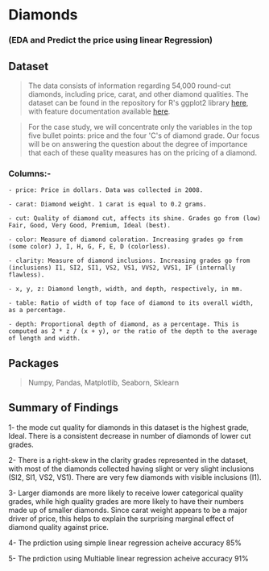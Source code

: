 # Diamonds
### (EDA and Predict the price using linear Regression)

## Dataset

> The data consists of information regarding 54,000 round-cut diamonds, including
price, carat, and other diamond qualities. The dataset can be found in the
repository for R's ggplot2 library [here](https://github.com/tidyverse/ggplot2/blob/master/data-raw/diamonds.csv),
with feature documentation available [here](http://ggplot2.tidyverse.org/reference/diamonds.html).

> For the case study, we will concentrate only the variables in the top five bullet points: price and the four 'C's of diamond grade. Our focus will be on answering the question about the degree of importance that each of these quality measures has on the pricing of a diamond.

### Columns:-

	- price: Price in dollars. Data was collected in 2008.

	- carat: Diamond weight. 1 carat is equal to 0.2 grams.

	- cut: Quality of diamond cut, affects its shine. Grades go from (low) Fair, Good, Very Good, Premium, Ideal (best).

	- color: Measure of diamond coloration. Increasing grades go from (some color) J, I, H, G, F, E, D (colorless).

	- clarity: Measure of diamond inclusions. Increasing grades go from (inclusions) I1, SI2, SI1, VS2, VS1, VVS2, VVS1, IF (internally flawless).

	- x, y, z: Diamond length, width, and depth, respectively, in mm.

	- table: Ratio of width of top face of diamond to its overall width, as a percentage.

	- depth: Proportional depth of diamond, as a percentage. This is computed as 2 * z / (x + y), or the ratio of the depth to the average of length and width.

## Packages

> Numpy, Pandas, Matplotlib, Seaborn, Sklearn

## Summary of Findings

1- the mode cut quality for diamonds in this dataset is the highest grade, Ideal. There is a consistent decrease in number of diamonds of lower cut grades.

2- There is a right-skew in the clarity grades represented in the dataset, with most of the diamonds collected having slight or very slight inclusions (SI2, SI1, VS2, VS1). There are very few diamonds with visible inclusions (I1).

3- Larger diamonds are more likely to receive lower categorical quality grades, while high quality grades are more likely to have their numbers made up of smaller diamonds. Since carat weight appears to be a major driver of price, this helps to explain the surprising marginal effect of diamond quality against price.

4- The prdiction using simple linear regression acheive accuracy 85%

5- The prdiction using Multiable linear regression acheive accuracy 91%


